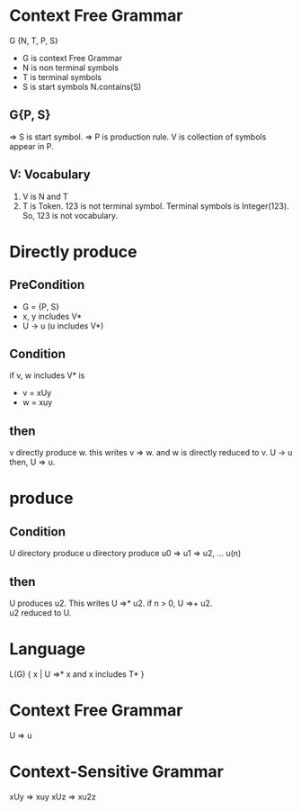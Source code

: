 # Context Free Grammar
G {N, T, P, S}  
- G is context Free Grammar
- N is non terminal symbols
- T is terminal symbols
- S is start symbols N.contains(S)

## G{P, S}
=> S is start symbol.
=> P is production rule.
V is collection of symbols appear in P.  

## V: Vocabulary  
1. V is N and T  
2. T is Token.
123 is not terminal symbol. Terminal symbols is Integer(123).  
So, 123 is not vocabulary.  

# Directly produce
## PreCondition
- G = {P, S}
- x, y includes V*
- U -> u (u includes V*) 
## Condition
if v, w includes V* is
- v = xUy
- w = xuy
## then
v directly produce w. this writes v => w.
and w is directly reduced to v.   U -> u then, U => u. 

# produce

## Condition
U directory produce u directory produce u0 => u1 => u2, ... u(n) 
## then
U produces u2. This writes U =>* u2. if n > 0, U =>+ u2.  
u2 reduced to U.  

# Language
L(G) { x | U =>* x and x includes T* }

# Context Free Grammar
U => u
# Context-Sensitive Grammar
xUy => xuy
xUz => xu2z